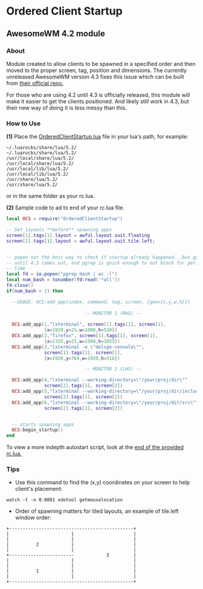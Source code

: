# Ordered Client Startup
## AwesomeWM 4.2 module

### About

Module created to allow clients to be spawned in a specified order and then moved to the proper screen, tag, position and dimensions. The currently unreleased AwesomeWM version 4.3 fixes this issue which can be built from [their official repo.](https://github.com/awesomeWM/awesome)

For those who are using 4.2 until 4.3 is officially released, this module will make it easier to get the clients positioned. And likely still work in 4.3, but their new way of doing it is less messy than this.

### How to Use

**(1)** Place the [OrderedClientStartup.lua](https://github.com/vyth/OrderedClientStartup/blob/master/OrderedClientStartup.lua) file in your lua's path, for example:

```
~/.luarocks/share/lua/5.2/
~/.luarocks/share/lua/5.2/
/usr/local/share/lua/5.2/
/usr/local/share/lua/5.2/
/usr/local/lib/lua/5.2/
/usr/local/lib/lua/5.2/
/usr/share/lua/5.2/
/usr/share/lua/5.2/
```

or in the same folder as your rc.lua.

**(2)** Sample code to ad to end of your rc.lua file.


```lua
local OCS = require("OrderedClientStartup")

-- Set layouts **before** spawning apps
screen[1].tags[1].layout = awful.layout.suit.floating
screen[2].tags[1].layout = awful.layout.suit.tile.left;


-- popen not the best way to check if startup already happened...but good enough
-- until 4.3 comes out, and pgrep is quick enough to not block for periods of
-- time
local fd = io.popen("pgrep bash | wc -l")
local num_bash = tonumber(fd:read('*all'))
fd:close()
if(num_bash < 1) then 

  --USAGE: OCS:add_app(index, command, tag, screen, [geo={x,y,w,h}])
 
                             -- MONITOR 1 (RHS) --
                             
  OCS:add_app(1,"lxterminal", screen[1].tags[1], screen[1], 
              {x=1920,y=25,w=1000,h=530})
  OCS:add_app(2,"firefox", screen[1].tags[1], screen[1],
              {x=2335,y=25,w=1504,h=1055})
  OCS:add_app(3,"lxterminal -e \"deluge-console\"", 
              screen[1].tags[1], screen[1],
              {x=1920,y=764,w=1920,h=316})

                             -- MONITOR 2 (LHS) --

  OCS:add_app(4,"lxterminal --working-directory=\"/your/proj/dir\""
              screen[2].tags[1], screen[2])
  OCS:add_app(5,"lxterminal --working-directory=\"/your/proj/dir/includes\""
              screen[2].tags[1], screen[2])
  OCS:add_app(6,"lxterminal --working-directory=\"/your/proj/dir/src\""
              screen[2].tags[1], screen[2])


  -- starts spawning apps
  OCS:begin_startup()
end
```
To view a more indepth autostart script, look at the [end of the provided rc.lua.](https://github.com/vyth/OrderedClientStartup/blob/b13bd3f7c225fa28f278c95d8251e8729b6347c1/rc.lua#L589)

### Tips

- Use this command to find the (x,y) coordinates on your screen to help client's placement:
```
watch -t -n 0.0001 xdotool getmouselocation 
```
- Order of spawning matters for tiled layouts, an example of tile.left window order:
```
+----------------------------------------------+
|                       |                      |
|                       |                      |
|          2            |                      |
|                       |                      |
+------------------------            3         |
|                       |                      |
|                       |                      |
|          1            |                      |
|                       |                      |
+----------------------------------------------+
```
